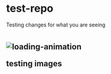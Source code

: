 # test-repo
Testing changes for what you are seeing

<h1>
  <h2>

![loading-animation](https://user-images.githubusercontent.com/43674846/208649068-96128cf4-44eb-48ce-905a-464198dd6bb9.gif)

testing images
